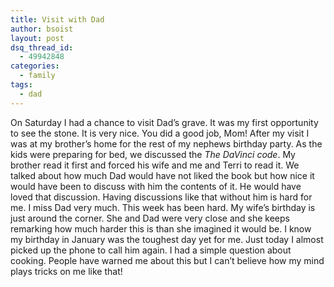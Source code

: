 ```yaml
---
title: Visit with Dad
author: bsoist
layout: post
dsq_thread_id:
  - 49942848
categories:
  - family
tags:
  - dad
---
```

On Saturday I had a chance to visit Dad&#8217;s grave. It was my first opportunity to see the stone. It is very nice. You did a good job, Mom! After my visit I was at my brother&#8217;s home for the rest of my nephews birthday party. As the kids were preparing for bed, we discussed the *The DaVinci code*. My brother read it first and forced his wife and me and Terri to read it. We talked about how much Dad would have not liked the book but how nice it would have been to discuss with him the contents of it. He would have loved that discussion. Having discussions like that without him is hard for me. I miss Dad very much. This week has been hard. My wife&#8217;s birthday is just around the corner. She and Dad were very close and she keeps remarking how much harder this is than she imagined it would be. I know my birthday in January was the toughest day yet for me. Just today I almost picked up the phone to call him again. I had a simple question about cooking. People have warned me about this but I can&#8217;t believe how my mind plays tricks on me like that!
